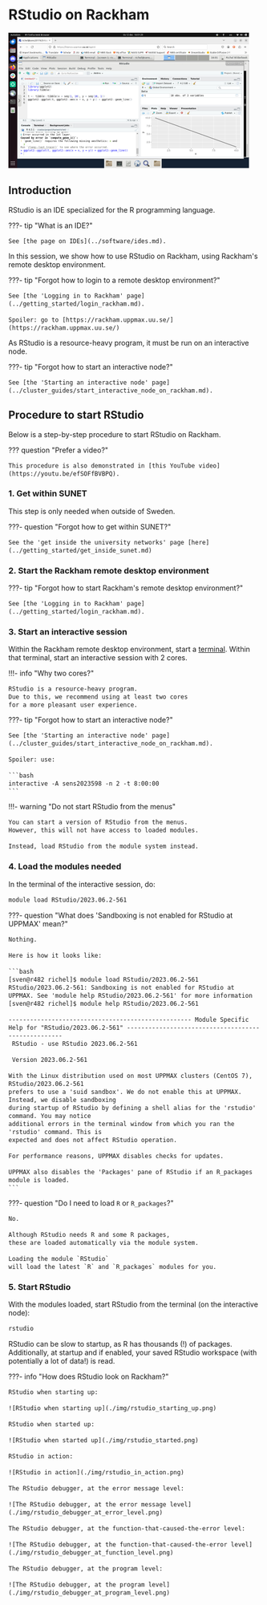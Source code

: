 # RStudio on Rackham

![RStudio on Rackham](./img/rstudio_in_action_480_x_270.png)

## Introduction

RStudio is an IDE specialized for the R programming language.

???- tip "What is an IDE?"

    See [the page on IDEs](../software/ides.md).

In this session, we show how to use RStudio on Rackham,
using Rackham's remote desktop environment.

???- tip "Forgot how to login to a remote desktop environment?"

    See [the 'Logging in to Rackham' page](../getting_started/login_rackham.md).

    Spoiler: go to [https://rackham.uppmax.uu.se/](https://rackham.uppmax.uu.se/)

As RStudio is a resource-heavy program,
it must be run on an interactive node.

???- tip "Forgot how to start an interactive node?"

    See [the 'Starting an interactive node' page](../cluster_guides/start_interactive_node_on_rackham.md).

## Procedure to start RStudio

Below is a step-by-step procedure to start RStudio on Rackham.

??? question "Prefer a video?"

    This procedure is also demonstrated in [this YouTube video](https://youtu.be/efSOFfBVBPQ).

### 1. Get within SUNET

This step is only needed when outside of Sweden.

???- question "Forgot how to get within SUNET?"

    See the 'get inside the university networks' page [here](../getting_started/get_inside_sunet.md)

### 2. Start the Rackham remote desktop environment

???- tip "Forgot how to start Rackham's remote desktop environment?"

    See [the 'Logging in to Rackham' page](../getting_started/login_rackham.md).

### 3. Start an interactive session

Within the Rackham remote desktop environment, start a [terminal](../software/terminal.md).
Within that terminal, start an interactive session with 2 cores.

!!!- info "Why two cores?"

    RStudio is a resource-heavy program.
    Due to this, we recommend using at least two cores
    for a more pleasant user experience.

???- tip "Forgot how to start an interactive node?"

    See [the 'Starting an interactive node' page](../cluster_guides/start_interactive_node_on_rackham.md).

    Spoiler: use:

    ```bash
    interactive -A sens2023598 -n 2 -t 8:00:00
    ```

!!!- warning "Do not start RStudio from the menus"

    You can start a version of RStudio from the menus.
    However, this will not have access to loaded modules.

    Instead, load RStudio from the module system instead.

### 4. Load the modules needed

In the terminal of the interactive session, do:

```bash
module load RStudio/2023.06.2-561
```

???- question "What does 'Sandboxing is not enabled for RStudio at UPPMAX' mean?"

    Nothing.

    Here is how it looks like:

    ```bash
    [sven@r482 richel]$ module load RStudio/2023.06.2-561
    RStudio/2023.06.2-561: Sandboxing is not enabled for RStudio at UPPMAX. See 'module help RStudio/2023.06.2-561' for more information
    [sven@r482 richel]$ module help RStudio/2023.06.2-561

    --------------------------------------------------- Module Specific Help for "RStudio/2023.06.2-561" ----------------------------------------------------
     RStudio - use RStudio 2023.06.2-561

     Version 2023.06.2-561

    With the Linux distribution used on most UPPMAX clusters (CentOS 7), RStudio/2023.06.2-561
    prefers to use a 'suid sandbox'. We do not enable this at UPPMAX. Instead, we disable sandboxing
    during startup of RStudio by defining a shell alias for the 'rstudio' command. You may notice
    additional errors in the terminal window from which you ran the 'rstudio' command. This is
    expected and does not affect RStudio operation.

    For performance reasons, UPPMAX disables checks for updates.

    UPPMAX also disables the 'Packages' pane of RStudio if an R_packages module is loaded.
    ```

???- question "Do I need to load `R` or `R_packages`?"

    No.

    Although RStudio needs R and some R packages,
    these are loaded automatically via the module system.

    Loading the module `RStudio`
    will load the latest `R` and `R_packages` modules for you.

### 5. Start RStudio

With the modules loaded, start RStudio from the terminal (on the
interactive node):

```bash
rstudio
```

RStudio can be slow to startup, as R has thousands (!) of packages.
Additionally, at startup and if enabled, your saved RStudio workspace
(with potentially a lot of data!) is read.

???- info "How does RStudio look on Rackham?"

    RStudio when starting up:

    ![RStudio when starting up](./img/rstudio_starting_up.png)

    RStudio when started up:

    ![RStudio when started up](./img/rstudio_started.png)

    RStudio in action:

    ![RStudio in action](./img/rstudio_in_action.png)

    The RStudio debugger, at the error message level:

    ![The RStudio debugger, at the error message level](./img/rstudio_debugger_at_error_level.png)

    The RStudio debugger, at the function-that-caused-the-error level:

    ![The RStudio debugger, at the function-that-caused-the-error level](./img/rstudio_debugger_at_function_level.png)

    The RStudio debugger, at the program level:

    ![The RStudio debugger, at the program level](./img/rstudio_debugger_at_program_level.png)

